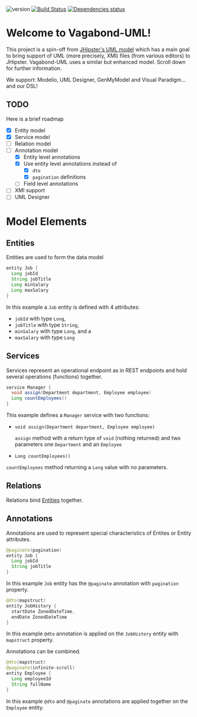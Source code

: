 ![version](https://badge.fury.io/js/vagabond-uml.svg)
[![Build Status](https://travis-ci.org/hakandilek/vagabond-uml.svg?branch=master)](https://travis-ci.org/hakandilek/vagabond-uml) 
[![Dependencies status](https://david-dm.org/hakandilek/vagabond-uml.svg)](https://david-dm.org/hakandilek/vagabond-uml)

# Welcome to Vagabond-UML!

This project is a spin-off from [JHipster's UML model](https://jhipster.github.io/jhipster-uml/) which has a main goal to bring support of UML (more precisely, XMI) files (from various editors) to JHipster. Vagabond-UML uses a similar but enhanced model. Scroll down for further information.

We support: Modelio, UML Designer, GenMyModel and Visual Paradigm... and our DSL!

## TODO
  Here is a brief roadmap
  
  - [x] Entity model
  - [x] Service model
  - [ ] Relation model
  - [ ] Annotation model
    - [x] Entity level annotations
    - [x] Use entity level annotations instead of 
      - [x] `dto` 
      - [x] `pagination` definitions
    - [ ] Field level annotations
  - [ ] XMI support
  - [ ] UML Designer
    
# Model Elements

## Entities

Entities are used to form the data model

```java
entity Job {
  Long jobId
  String jobTitle
  Long minSalary 
  Long maxSalary
}
```
In this example a `Job` entity is defined with 4 attributes:
 - `jobId` with type `Long`,
 - `jobTitle` with type `String`,
 - `minSalary` with type `Long`, and a
 - `maxSalary` with type `Long`

## Services

Services represent an operational endpoint as in REST endpoints and hold several 
operations (functions) together.

```java
service Manager {
  void assign(Department department, Employee employee)
  Long countEmployees()
} 
```
This example defines a `Manager` service with two functions:

 - `void assign(Department department, Employee employee)`
   
   `assign` method with a return type of `void` (nothing returned) and 
   two parameters one `Department` and an `Employee`
   
 - `Long countEmployees()`
  
  `countEmployees` method returning a `Long` value with no parameters.
   

## Relations

Relations bind [Entities](#Entities) together.

## Annotations

Annotations are used to represent special characteristics of Entites or Entity attributes.

```java
@paginate(pagination)
entity Job {
  Long jobId
  String jobTitle
}
```
In this example `Job` entity has the `@paginate` annotation with `pagination` property.

```java
@dto(mapstruct)
entity JobHistory {
  startDate ZonedDateTime,
  endDate ZonedDateTime
}
```
In this example `@dto` annotation is applied on the `JobHistory` entity with `mapstruct` 
property.

Annotations can be combined.

```java
@dto(mapstruct)
@paginate(infinite-scroll)
entity Employee {
  Long employeeId 
  String fullName
}
```
In this example `@dto` and `@paginate` annotations are applied together on the 
`Employee` entity.
 
<!--
For more information, visit our [Wiki page](https://getvagabond.github.io/vagabond-uml/) in JHipster's wiki.
-->
